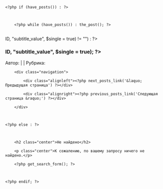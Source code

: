 <?php get_header(); ?><?php get_sidebar(); ?><div id="main">	<?php if (have_posts()) : ?>		<?php while (have_posts()) : the_post(); ?><h2><a href="<?php the_permalink() ?>" rel="bookmark" title="Постоянная ссылка: <?php the_title_attribute(); ?>"><?php the_title(); ?></a></h2><?php if(get_post_meta($post->ID, "subtitle_value", $single = true) != "") : ?><h3><?php echo get_post_meta($post->ID, "subtitle_value", $single = true); ?></h3><?php endif; ?><?php the_content('Читать полностью &raquo;'); ?><div class="meta">Автор: <?php the_author(); ?> | <?php the_time('d M Y'); ?> | Рубрика: <?php the_category(', ') ?></div><?php endwhile; ?>		<div class="navigation">			<div class="alignleft"><?php next_posts_link('&laquo; Предыдущая страница') ?></div>			<div class="alignright"><?php previous_posts_link('Следующая страница &raquo;') ?></div>		</div>	<?php else : ?>		<h2 class="center">Не найдено</h2>		<p class="center">К сожалению, по вашему запросу ничего не найдено.</p>		<?php get_search_form(); ?>	<?php endif; ?></div><?php get_footer(); ?>